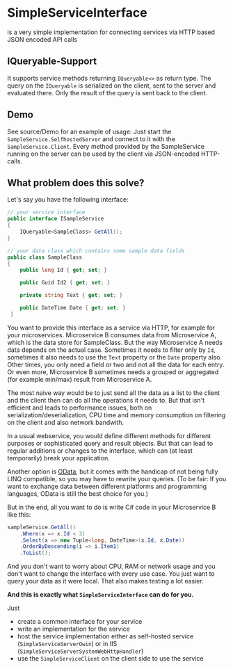# SimpleServiceInterface
is a very simple implementation for connecting services via HTTP based JSON encoded API calls

## IQueryable-Support ##
It supports service methods returning `IQueryable<>` as return type. The query on the `IQueryable` is serialized on the client, sent to the server and evaluated there. Only the result of the query is sent back to the client.

## Demo ##
See source/Demo for an example of usage: Just start the `SampleService.SelfhostedServer` and connect to it with the `SampleService.Client`. Every method provided by the SampleService running on the server can be used by the client via JSON-encoded HTTP-calls.

## What problem does this solve? ##
Let's say you have the following interface:
```C#
// your service interface
public interface ISampleService
{
    IQueryable<SampleClass> GetAll();
}

// your data class which contains some sample data fields
public class SampleClass
{
    public long Id { get; set; }

    public Guid Id2 { get; set; }

    private string Text { get; set; }

    public DateTime Date { get; set; }
 }
```

You want to provide this interface as a service via HTTP, for example for your microservices. Microservice B consumes data from Microservice A, which is the data store for SampleClass. But the way Microservice A needs data depends on the actual case. Sometimes it needs to filter only by `Id`, sometimes it also needs to use the `Text` property or the `Date` property also. Other times, you only need a field or two and not all the data for each entry. Or even more, Microservice B sometimes needs a grouped or aggregated (for example min/max) result from Microservice A.

The most naive way would be to just send all the data as a list to the client and the client then can do all the operations it needs to. But that isn't efficient and leads to performance issues, both on serialization/deserialization, CPU time and memory consumption on filtering on the client and also network bandwith.

In a usual webservice, you would define different methods for different purposes or sophisticated query and result objects. But that can lead to regular additions or changes to the interface, which can (at least temporarily) break your application.

Another option is [OData](http://www.odata.org/), but it comes with the handicap of not being fully LINQ compatible, so you may have to rewrite your queries. (To be fair: If you want to exchange data between different platforms and programming languages, OData is still the best choice for you.)

But in the end, all you want to do is write C# code in your Microservice B like this:
```C#
sampleService.GetAll()
    .Where(x => x.Id < 3)
    .Select(x => new Tuple<long, DateTime>(x.Id, x.Date))
    .OrderByDescending(i => i.Item1)
    .ToList();
```
And you don't want to worry about CPU, RAM or network usage and you don't want to change the interface with every use case. You just want to query your data as it were local. That also makes testing a lot easier. 

**And this is exactly what `SimpleServiceInterface` can do for you.**

Just 
* create a common interface for your service
* write an implementation for the service
* host the service implementation either as self-hosted service (`SimpleServiceServerOwin`) or in IIS (`SimpleServiceServerSystemWebHttpHandler`)
* use the `SimpleServiceClient` on the client side to use the service
